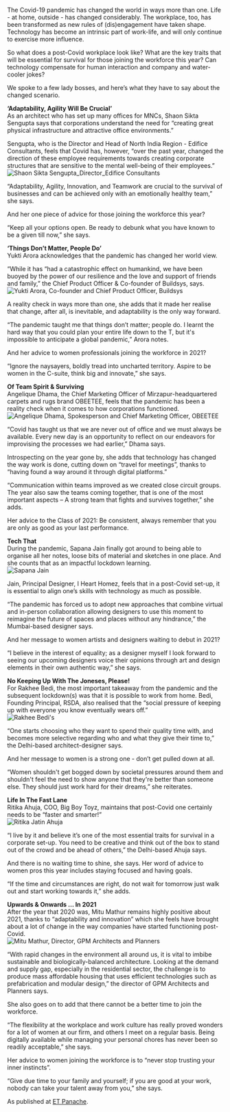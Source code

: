 
The Covid-19 pandemic has changed the world in ways more than one. Life - at home, outside - has changed considerably. The workplace, too, has been transformed as new rules of (dis)engagement have taken shape. Technology has become an intrinsic part of work-life, and will only continue to exercise more influence.  

So what does a post-Covid workplace look like? What are the key traits that will be essential for survival for those joining the workforce this year? Can technology compensate for human interaction and company and water-cooler jokes?  

We spoke to a few lady bosses, and here’s what they have to say about the changed scenario.  

**‘Adaptability, Agility Will Be Crucial’**  
As an architect who has set up many offices for MNCs, Shaon Sikta Sengupta says that corporations understand the need for “creating great physical infrastructure and attractive office environments.”  

Sengupta, who is the Director and Head of North India Region - Edifice Consultants, feels that Covid has, however, “over the past year, changed the direction of these employee requirements towards creating corporate structures that are sensitive to the mental well-being of their employees.”  
![Shaon Sikta Sengupta_Director_Edifice Consultants](https://img.etimg.com/photo/msid-81308847,quality-100/shaon-sikta-sengupta_director_edifice-consultants.jpg "Shaon Sikta Sengupta_Director_Edifice Consultants")

“Adaptability, Agility, Innovation, and Teamwork are crucial to the survival of businesses and can be achieved only with an emotionally healthy team,” she says.  

And her one piece of advice for those joining the workforce this year?  

“Keep all your options open. Be ready to debunk what you have known to be a given till now,” she says.  

**‘Things Don’t Matter, People Do’**  
Yukti Arora acknowledges that the pandemic has changed her world view.  

“While it has “had a catastrophic effect on humankind, we have been buoyed by the power of our resilience and the love and support of friends and family,” the Chief Product Officer & Co-founder of Buildsys, says.  
![Yukti Arora, Co-founder and Chief Product Officer, Buildsys](https://img.etimg.com/photo/msid-81308863,quality-100/yukti-arora-co-founder-and-chief-product-officer-buildsys.jpg "Yukti Arora, Co-founder and Chief Product Officer, Buildsys")

A reality check in ways more than one, she adds that it made her realise that change, after all, is inevitable, and adaptability is the only way forward.  

“The pandemic taught me that things don’t matter; people do. I learnt the hard way that you could plan your entire life down to the T, but it's impossible to anticipate a global pandemic,” Arora notes.  

And her advice to women professionals joining the workforce in 2021?  

“Ignore the naysayers, boldly tread into uncharted territory. Aspire to be women in the C-suite, think big and innovate,” she says.  

**Of Team Spirit & Surviving**  
Angelique Dhama, the Chief Marketing Officer of Mirzapur-headquartered carpets and rugs brand OBEETEE, feels that the pandemic has been a reality check when it comes to how corporations functioned.  
![Angelique Dhama, Spokesperson and Chief Marketing Officer, OBEETEE](https://img.etimg.com/photo/msid-81308879,quality-100/angelique-dhama-spokesperson-and-chief-marketing-officer-obeetee.jpg "Angelique Dhama, Spokesperson and Chief Marketing Officer, OBEETEE")

“Covid has taught us that we are never out of office and we must always be available. Every new day is an opportunity to reflect on our endeavors for improvising the processes we had earlier,” Dhama says.  

Introspecting on the year gone by, she adds that technology has changed the way work is done, cutting down on “travel for meetings”, thanks to “having found a way around it through digital platforms.”  

“Communication within teams improved as we created close circuit groups. The year also saw the teams coming together, that is one of the most important aspects – A strong team that fights and survives together,” she adds.  

Her advice to the Class of 2021: Be consistent, always remember that you are only as good as your last performance.  

**Tech That**  
During the pandemic, Sapana Jain finally got around to being able to organise all her notes, loose bits of material and sketches in one place. And she counts that as an impactful lockdown learning.  
![Sapana Jain](https://img.etimg.com/photo/msid-81308890,quality-100/sapana-jain.jpg "Sapana Jain")

Jain, Principal Designer, I Heart Homez, feels that in a post-Covid set-up, it is essential to align one’s skills with technology as much as possible.  

“The pandemic has forced us to adopt new approaches that combine virtual and in-person collaboration allowing designers to use this moment to reimagine the future of spaces and places without any hindrance,” the Mumbai-based designer says.  

And her message to women artists and designers waiting to debut in 2021?  

“I believe in the interest of equality; as a designer myself I look forward to seeing our upcoming designers voice their opinions through art and design elements in their own authentic way,” she says.  

**No Keeping Up With The Joneses, Please!**  
For Rakhee Bedi, the most important takeaway from the pandemic and the subsequent lockdown(s) was that it is possible to work from home. Bedi, Founding Principal, RSDA, also realised that the “social pressure of keeping up with everyone you know eventually wears off.”  
![Rakhee Bedi's](https://img.etimg.com/photo/msid-81308925,quality-100/rakhee-bedis.jpg "Rakhee Bedi's")

“One starts choosing who they want to spend their quality time with, and becomes more selective regarding who and what they give their time to,” the Delhi-based architect-designer says.  

And her message to women is a strong one - don’t get pulled down at all.  

“Women shouldn't get bogged down by societal pressures around them and shouldn't feel the need to show anyone that they're better than someone else. They should just work hard for their dreams,” she reiterates.  

**Life In The Fast Lane**  
Ritika Ahuja, COO, Big Boy Toyz, maintains that post-Covid one certainly needs to be “faster and smarter!”  
![Ritika Jatin Ahuja](https://img.etimg.com/photo/msid-81308952,quality-100/ritika-jatin-ahuja.jpg "Ritika Jatin Ahuja")

“I live by it and believe it’s one of the most essential traits for survival in a corporate set-up. You need to be creative and think out of the box to stand out of the crowd and be ahead of others,” the Delhi-based Ahuja says.  

And there is no waiting time to shine, she says. Her word of advice to women pros this year includes staying focused and having goals.  

“If the time and circumstances are right, do not wait for tomorrow just walk out and start working towards it,” she adds.  

**Upwards & Onwards … In 2021**  
After the year that 2020 was, Mitu Mathur remains highly positive about 2021, thanks to “adaptability and innovation” which she feels have brought about a lot of change in the way companies have started functioning post-Covid.  
![Mitu Mathur, Director, GPM Architects and Planners](https://img.etimg.com/photo/msid-81308960,quality-100/mitu-mathur-director-gpm-architects-and-planners.jpg "Mitu Mathur, Director, GPM Architects and Planners")

“With rapid changes in the environment all around us, it is vital to imbibe sustainable and biologically-balanced architecture. Looking at the demand and supply gap, especially in the residential sector, the challenge is to produce mass affordable housing that uses efficient technologies such as prefabrication and modular design,” the director of GPM Architects and Planners says.  

She also goes on to add that there cannot be a better time to join the workforce.  

“The flexibility at the workplace and work culture has really proved wonders for a lot of women at our firm, and others I meet on a regular basis. Being digitally available while managing your personal chores has never been so readily acceptable,” she says.  

Her advice to women joining the workforce is to “never stop trusting your inner instincts”.  

“Give due time to your family and yourself; if you are good at your work, nobody can take your talent away from you,” she says.  

As published at [ET Panache](https://economictimes.indiatimes.com/magazines/panache/lady-bosses-have-a-message-for-class-of-2021-aspire-to-be-in-the-c-suite-be-bold-and-keep-your-options-open/articleshow/81289770.cms?utm_source=whatsapp_pwa&utm_medium=social&utm_campaign=socialsharebuttons&from=mdr).
